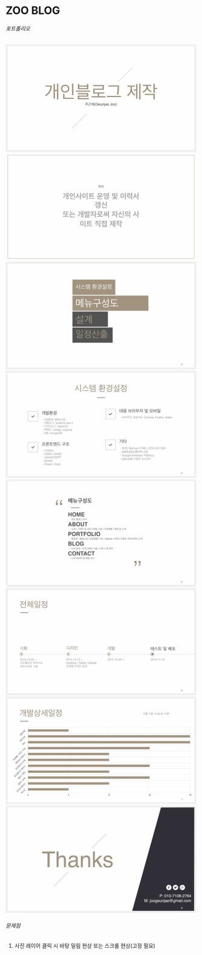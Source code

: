 # ZOO BLOG
###### 포트폴리오
<img src="Assets/img/img01.jpg" alt="소개">
<img src="Assets/img/img02.jpg" alt="목적">
<img src="Assets/img/img03.jpg" alt="메뉴">
<img src="Assets/img/img04.jpg" alt="시스템 환경설정">
<img src="Assets/img/img05.jpg" alt="메뉴 구성도">
<img src="Assets/img/img06.jpg" alt="전체일정">
<img src="Assets/img/img07.jpg" alt="개발 상세일정">
<img src="Assets/img/img08.jpg" alt="연락처">

###### 문제점
>
1. 사진 레이어 클릭 시 바탕 밀림 현상 또는 스크롤 현상(고정 필요)<br>
